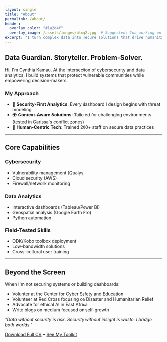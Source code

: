 ```yaml
---
layout: single
title: "About"
permalink: /about/
header:
  overlay_color: "#1a2d4f"
  overlay_image: /assets/images/blog2.jpg  # Suggested: You working on a dashboard or secure server
excerpt: "I turn complex data into secure solutions that drive humanitarian impact."
---
```


<div class="about-container">

## **Data Guardian. Storyteller. Problem-Solver.**

Hi, I'm Cynthia Kamau. At the intersection of cybersecurity and data analytics, I build systems that protect vulnerable communities while empowering decision-makers.

### **My Approach**
- 🔐 **Security-First Analytics**: Every dashboard I design begins with threat modeling
- 🌍 **Context-Aware Solutions**: Tailored for challenging environments (tested in Garissa's conflict zones)
- 🤝 **Human-Centric Tech**: Trained 200+ staff on secure data practices

</div>

---

## **Core Capabilities**

<div class="skills-grid">

### **Cybersecurity**
- Vulnerability management (Qualys)
- Cloud security (AWS)
- Firewall/network monitoring

### **Data Analytics**
- Interactive dashboards (Tableau/Power BI)
- Geospatial analysis (Google Earth Pro)
- Python automation

### **Field-Tested Skills**
- ODK/Kobo toolbox deployment
- Low-bandwidth solutions
- Cross-cultural user training
  
</div>

---

## **Beyond the Screen**
When I'm not securing systems or building dashboards:
- Volunter at the Center for Cyber Safety and Education
- Volunteer at Red Cross focusing on Disaster and Humanitarian Relief 
- Advocate for ethical AI in East Africa
- Write blogs on medium focused on self-growth

*"Data without security is risk. Security without insight is waste. I bridge both worlds."*

[Download Full CV](#) • [See My Toolkit](#)  <!-- Link to resume PDF and skills page -->
